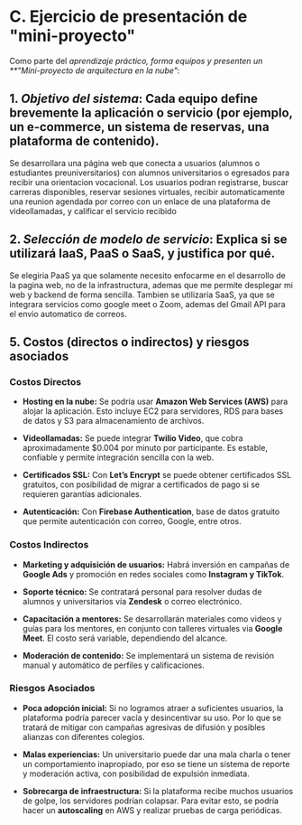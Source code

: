 # C. Ejercicio de presentación de "mini-proyecto"

Como parte del *aprendizaje práctico, forma equipos y presenten un **"Mini-proyecto de arquitectura en la nube"*:

## 1. *Objetivo del sistema*: Cada equipo define brevemente la aplicación o servicio (por ejemplo, un e-commerce, un sistema de reservas, una plataforma de contenido).  
Se desarrollara una página web que conecta a usuarios (alumnos o estudiantes preuniversitarios) con alumnos universitarios o egresados para recibir una orientacion vocacional. Los usuarios podran registrarse, buscar carreras disponibles, reservar sesiones virtuales, recibir automaticamente una reunion agendada por correo con un enlace de una plataforma de videollamadas, y calificar el servicio recibido

## 2. *Selección de modelo de servicio*: Explica si se utilizará IaaS, PaaS o SaaS, y justifica por qué.  
Se elegiria PaaS ya que solamente necesito enfocarme en el desarrollo de la pagina web, no de la infrastructura, ademas que me permite desplegar mi web y backend de forma sencilla. Tambien se utilizaria SaaS, ya que se integrara servicios como google meet o Zoom, ademas del Gmail API para el envio automatico de correos.

## 5. Costos (directos o indirectos) y riesgos asociados

### Costos Directos

- **Hosting en la nube:** Se podría usar **Amazon Web Services (AWS)** para alojar la aplicación. Esto incluye EC2 para servidores, RDS para bases de datos y S3 para almacenamiento de archivos.

- **Videollamadas:** Se puede integrar **Twilio Video**, que cobra aproximadamente $0.004 por minuto por participante. Es estable, confiable y permite integración sencilla con la web.

- **Certificados SSL:** Con **Let’s Encrypt** se puede obtener certificados SSL gratuitos, con posibilidad de migrar a certificados de pago si se requieren garantías adicionales.

- **Autenticación:** Con **Firebase Authentication**, base de datos gratuito que permite autenticación con correo, Google, entre otros.

### Costos Indirectos

- **Marketing y adquisición de usuarios:** Habrá inversión en campañas de **Google Ads** y promoción en redes sociales como **Instagram y TikTok**.

- **Soporte técnico:** Se contratará personal para resolver dudas de alumnos y universitarios vía **Zendesk** o correo electrónico.

- **Capacitación a mentores:** Se desarrollarán materiales como videos y guías para los mentores, en conjunto con talleres virtuales via **Google Meet**. El costo será variable, dependiendo del alcance.

- **Moderación de contenido:** Se implementará un sistema de revisión manual y automático de perfiles y calificaciones.

### Riesgos Asociados

- **Poca adopción inicial:** Si no logramos atraer a suficientes usuarios, la plataforma podría parecer vacía y desincentivar su uso. Por lo que se tratará de mitigar con campañas agresivas de difusión y posibles alianzas con diferentes colegios.

- **Malas experiencias:** Un universitario puede dar una mala charla o tener un comportamiento inapropiado, por eso se tiene un sistema de reporte y moderación activa, con posibilidad de expulsión inmediata.

- **Sobrecarga de infraestructura:** Si la plataforma recibe muchos usuarios de golpe, los servidores podrían colapsar. Para evitar esto, se podría hacer un **autoscaling** en AWS y realizar pruebas de carga periódicas.
